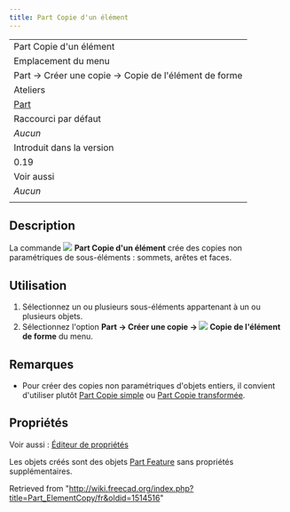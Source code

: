 ```yaml
---
title: Part Copie d'un élément
---
```

|  |
| --- |
| Part Copie d'un élément |
| Emplacement du menu |
| Part → Créer une copie → Copie de l'élément de forme |
| Ateliers |
| [Part](/Part_Workbench/fr "Part Workbench/fr") |
| Raccourci par défaut |
| *Aucun* |
| Introduit dans la version |
| 0.19 |
| Voir aussi |
| *Aucun* |
|  |

## Description

La commande ![](/images/Part_ElementCopy.svg) **Part Copie d'un élément** crée des copies non paramétriques de sous-éléments : sommets, arêtes et faces.

## Utilisation

1. Sélectionnez un ou plusieurs sous-éléments appartenant à un ou plusieurs objets.
2. Sélectionnez l'option **Part → Créer une copie → ![](/images/Part_ElementCopy.svg) Copie de l'élément de forme** du menu.

## Remarques

* Pour créer des copies non paramétriques d'objets entiers, il convient d'utiliser plutôt [Part Copie simple](/Part_SimpleCopy/fr "Part SimpleCopy/fr") ou [Part Copie transformée](/Part_TransformedCopy/fr "Part TransformedCopy/fr").

## Propriétés

Voir aussi : [Éditeur de propriétés](/Property_editor/fr "Property editor/fr")

Les objets créés sont des objets [Part Feature](/Part_Feature/fr "Part Feature/fr") sans propriétés supplémentaires.

Retrieved from "<http://wiki.freecad.org/index.php?title=Part_ElementCopy/fr&oldid=1514516>"